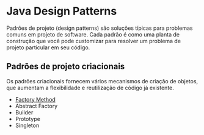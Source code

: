 # Java Design Patterns

Padrões de projeto (design patterns) são soluções típicas para problemas comuns em projeto de software. Cada padrão é como uma planta de construção que você pode customizar para resolver um problema de projeto particular em seu código.

## Padrões de projeto criacionais

Os padrões criacionais fornecem vários mecanismos de criação de objetos, que aumentam a flexibilidade e reutilização de código já existente.

- [Factory Method](https://github.com/LucasDuarteInacio/Java-Design-Patterns/blob/main/Factory_Method/FactoryMethod.md)
- Abstract Factory
- Builder
- Prototype
- Singleton